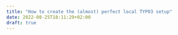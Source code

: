 ```yaml
---
title: "How to create the (almost) perfect local TYPO3 setup"
date: 2022-08-25T18:11:29+02:00
draft: true
---
```

